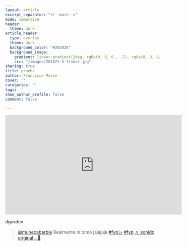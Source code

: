 ```yaml
---
layout: article
excerpt_separator: "<!--more-->"
mode: immersive
header:
  theme: dark
article_header:
  type: overlay
  theme: dark
  background_color: "#203028"
  background_image:
    gradient: linear-gradient(1deg, rgba(0, 0, 0 , .7), rgba(8, 3, 8, .9))
    src: "/images/281021-5-fisher.jpg"
sharing: true
title: prueba
author: Francisco Masse
cover: ''
categories: ''
tags: ''
show_author_profile: false
comment: false

---
```

<iframe width="560" height="315" src="https://www.youtube.com/embed/P0tDrPFcBK4" title="YouTube video player" frameborder="0" allow="accelerometer; autoplay; clipboard-write; encrypted-media; gyroscope; picture-in-picture" allowfullscreen></iframe>

dgvxdcv

<blockquote class="tiktok-embed" cite="[https://www.tiktok.com/@munecabarbie/video/7091866853504535814](https://www.tiktok.com/@munecabarbie/video/7091866853504535814 "https://www.tiktok.com/@munecabarbie/video/7091866853504535814")" data-video-id="7091866853504535814" style="max-width: 605px;min-width: 325px;" > <section> <a target="_blank" title="@munecabarbie" href="[https://www.tiktok.com/@munecabarbie](https://www.tiktok.com/@munecabarbie "https://www.tiktok.com/@munecabarbie")">@munecabarbie</a> Realmente ni tomo jajajaja <a title="fypシ" target="_blank" href="[https://www.tiktok.com/tag/fyp%E3%82%B7](https://www.tiktok.com/tag/fyp%E3%82%B7 "https://www.tiktok.com/tag/fyp%E3%82%B7")">#fypシ</a> <a title="fyp" target="_blank" href="[https://www.tiktok.com/tag/fyp](https://www.tiktok.com/tag/fyp "https://www.tiktok.com/tag/fyp")">#fyp</a> <a target="_blank" title="♬ sonido original - 🦋" href="[https://www.tiktok.com/music/sonido-original-6821273608984349445](https://www.tiktok.com/music/sonido-original-6821273608984349445 "https://www.tiktok.com/music/sonido-original-6821273608984349445")">♬ sonido original - 🦋</a> </section> </blockquote> <script async src="[https://www.tiktok.com/embed.js](https://www.tiktok.com/embed.js "https://www.tiktok.com/embed.js")"></script>